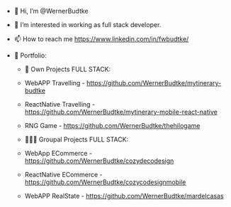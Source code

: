 - 👋 Hi, I’m @WernerBudtke

- 👀 I’m interested in working as full stack developer. 

- 📫 How to reach me https://www.linkedin.com/in/fwbudtke/
- 🧳 Portfolio:
    - 🕺 Own Projects FULL STACK: 
    - WebAPP Travelling - https://github.com/WernerBudtke/mytinerary-budtke 
    - ReactNative Travelling - https://github.com/WernerBudtke/mytinerary-mobile-react-native
    - RNG Game - https://github.com/WernerBudtke/thehilogame

    - 🧑‍🤝‍🧑 Groupal Projects FULL STACK:
    -  WebApp ECommerce - https://github.com/WernerBudtke/cozydecodesign
    -  ReactNative ECommerce - https://github.com/WernerBudtke/cozycodesignmobile
    -  WebAPP RealState - https://github.com/WernerBudtke/mardelcasas


<!---
WernerBudtke/WernerBudtke is a ✨ special ✨ repository because its `README.md` (this file) appears on your GitHub profile.
You can click the Preview link to take a look at your changes.
--->

